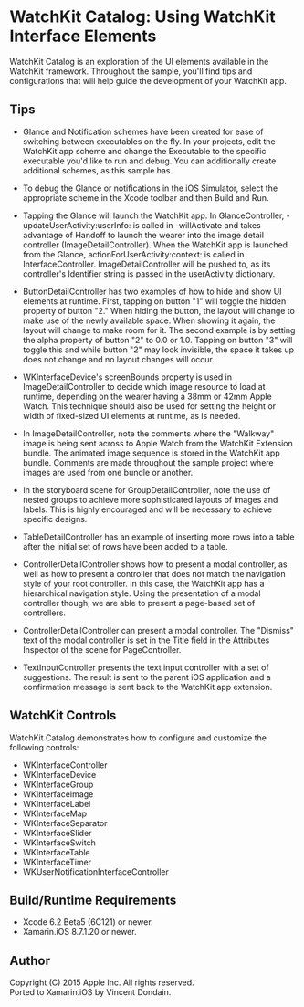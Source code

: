 WatchKit Catalog: Using WatchKit Interface Elements
==================================================
 
WatchKit Catalog is an exploration of the UI elements available in the WatchKit framework. Throughout the sample, you'll find tips and configurations that will help guide the development of your WatchKit app.
 
Tips
----

- Glance and Notification schemes have been created for ease of switching between executables on the fly. In your projects, edit the WatchKit app scheme and change the Executable to the specific executable you'd like to run and debug. You can additionally create additional schemes, as this sample has.

- To debug the Glance or notifications in the iOS Simulator, select the appropriate scheme in the Xcode toolbar and then Build and Run.

- Tapping the Glance will launch the WatchKit app. In GlanceController, -updateUserActivity:userInfo: is called in -willActivate and takes advantage of Handoff to launch the wearer into the image detail controller (ImageDetailController). When the WatchKit app is launched from the Glance, actionForUserActivity:context: is called in InterfaceController. ImageDetailController will be pushed to, as its controller's Identifier string is passed in the userActivity dictionary.

- ButtonDetailController has two examples of how to hide and show UI elements at runtime. First, tapping on button "1" will toggle the hidden property of button "2." When hiding the button, the layout will change to make use of the newly available space. When showing it again, the layout will change to make room for it. The second example is by setting the alpha property of button "2" to 0.0 or 1.0. Tapping on button "3" will toggle this and while button "2" may look invisible, the space it takes up does not change and no layout changes will occur.

- WKInterfaceDevice's screenBounds property is used in ImageDetailController to decide which image resource to load at runtime, depending on the wearer having a 38mm or 42mm Apple Watch. This technique should also be used for setting the height or width of fixed-sized UI elements at runtime, as is needed.

- In ImageDetailController, note the comments where the "Walkway" image is being sent across to Apple Watch from the WatchKit Extension bundle. The animated image sequence is stored in the WatchKit app bundle. Comments are made throughout the sample project where images are used from one bundle or another.

- In the storyboard scene for GroupDetailController, note the use of nested groups to achieve more sophisticated layouts of images and labels. This is highly encouraged and will be necessary to achieve specific designs.

- TableDetailController has an example of inserting more rows into a table after the initial set of rows have been added to a table.

- ControllerDetailController shows how to present a modal controller, as well as how to present a controller that does not match the navigation style of your root controller. In this case, the WatchKit app has a hierarchical navigation style. Using the presentation of a modal controller though, we are able to present a page-based set of controllers.

- ControllerDetailController can present a modal controller. The "Dismiss" text of the modal controller is set in the Title field in the Attributes Inspector of the scene for PageController.

- TextInputController presents the text input controller with a set of suggestions. The result is sent to the parent iOS application and a confirmation message is sent back to the WatchKit app extension.
 
WatchKit Controls
--------------
 
WatchKit Catalog demonstrates how to configure and customize the following controls:
 
* WKInterfaceController
* WKInterfaceDevice
* WKInterfaceGroup
* WKInterfaceImage
* WKInterfaceLabel
* WKInterfaceMap
* WKInterfaceSeparator
* WKInterfaceSlider
* WKInterfaceSwitch
* WKInterfaceTable
* WKInterfaceTimer
* WKUserNotificationInterfaceController

Build/Runtime Requirements 
--------------------------

* Xcode 6.2 Beta5 (6C121) or newer.
* Xamarin.iOS 8.7.1.20 or newer.
 
Author 
------

Copyright (C) 2015 Apple Inc. All rights reserved.  
Ported to Xamarin.iOS by Vincent Dondain.
